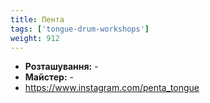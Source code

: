 ```yaml
---
title: Пента
tags: ['tongue-drum-workshops']
weight: 912
---
```



- **Розташування:** -
- **Майстер:** -
- https://www.instagram.com/penta_tongue


